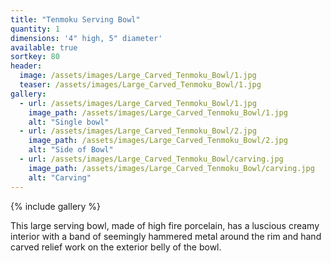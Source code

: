 ```yaml
---
title: "Tenmoku Serving Bowl"
quantity: 1
dimensions: '4" high, 5" diameter'
available: true
sortkey: 80
header:
  image: /assets/images/Large_Carved_Tenmoku_Bowl/1.jpg
  teaser: /assets/images/Large_Carved_Tenmoku_Bowl/1.jpg
gallery:
  - url: /assets/images/Large_Carved_Tenmoku_Bowl/1.jpg
    image_path: /assets/images/Large_Carved_Tenmoku_Bowl/1.jpg
    alt: "Single bowl"
  - url: /assets/images/Large_Carved_Tenmoku_Bowl/2.jpg
    image_path: /assets/images/Large_Carved_Tenmoku_Bowl/2.jpg
    alt: "Side of Bowl"
  - url: /assets/images/Large_Carved_Tenmoku_Bowl/carving.jpg
    image_path: /assets/images/Large_Carved_Tenmoku_Bowl/carving.jpg
    alt: "Carving"
---
```


{% include gallery %}

This large serving bowl, made of high fire porcelain, has a luscious creamy interior with a band of seemingly hammered metal around the rim and hand carved relief work on the exterior belly of the bowl.

